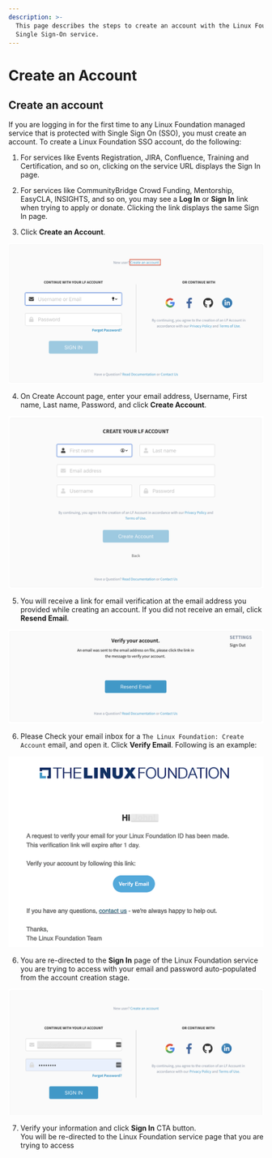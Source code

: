 ```yaml
---
description: >-
  This page describes the steps to create an account with the Linux Foundation
  Single Sign-On service.
---
```


# Create an Account

## Create an account <a id="create-an-account"></a>

If you are logging in for the first time to any Linux Foundation managed service that is protected with Single Sign On \(SSO\),  you must create an account. To create a Linux Foundation SSO account, do the following:

1. For services like Events Registration, JIRA, Confluence, Training and Certification, and so on, clicking on the service URL displays the Sign In page.

2. For services like CommunityBridge Crowd Funding, Mentorship, EasyCLA, INSIGHTS, and so on, you may see a **Log In** or **Sign In** link when trying to apply or donate. Clicking the link displays the same Sign In page.

3. Click **Create an Account**.

![](../.gitbook/assets/new-sso.png)

4. On Create Account page, enter your email address, Username, First name, Last name, Password, and click  **Create Account**.

![](../.gitbook/assets/create-account.png)

5. You will receive a link for email verification at the email address you provided while creating an account. If you did not receive an email, click **Resend Email**.​

![Verify Your Account Page](../.gitbook/assets/verify-email.png)

6. Please Check your email inbox for a `The Linux Foundation: Create Account` email, and open it. Click **Verify Email**. Following is an example:

![Email Verification Email Message](../.gitbook/assets/verification-email.png)

 6. You are re-directed to the **Sign In** page of the Linux Foundation service you are trying to access with your email and password auto-populated from the account creation stage.          

![](../.gitbook/assets/login-after-email-verification.png)

7. Verify your information and click **Sign In** CTA button.  
You will be re-directed to the Linux Foundation service page that you are trying to access

